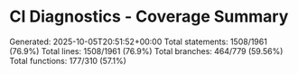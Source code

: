 # CI Diagnostics - Coverage Summary

Generated: 2025-10-05T20:51:52+00:00 Total statements: 1508/1961 (76.9%) Total
lines: 1508/1961 (76.9%) Total branches: 464/779 (59.56%) Total functions:
177/310 (57.1%)
